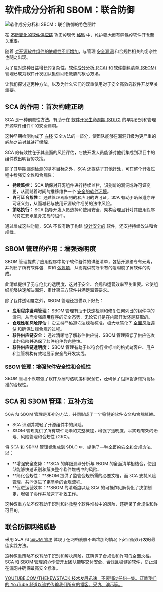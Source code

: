 # 软件成分分析和 SBOM：联合防御

![软件成分分析和 SBOM：联合防御的特色图片](https://cdn.thenewstack.io/media/2024/06/9b14c733-sbomsandsca123-1024x576.jpg)

在 [不断变化的软件供应链](https://www.sonatype.com/blog/the-shifting-landscape-of-open-source-supply-chain-attacks) 攻击的现代 [格局](https://www.sonatype.com/resources/articles/what-is-software-supply-chain) 中，维护强大而有弹性的软件开发至关重要。

随着 [对开源软件组件的依赖性不断增加](https://www.linuxfoundation.org/blog/blog/a-summary-of-census-ii-open-source-software-application-libraries-the-world-depends-on)，与管理 [安全漏洞](https://www.sonatype.com/resources/articles/what-are-open-source-vulnerabilities) 和合规性相关的复杂性也随之出现。

为了应对这种日益增长的复杂性，[软件成分分析 (SCA)](https://www.sonatype.com/resources/articles/what-is-software-composition-analysis) 和 [软件物料清单 (SBOM)](https://www.sonatype.com/resources/articles/what-is-software-bill-of-materials) 管理已成为软件开发团队抵御网络威胁的核心方法。

让我们探讨这两种方法，以及为什么它们的双重使用对于安全高效的软件开发至关重要。

## SCA 的作用：首次构建正确

SCA 是一种前瞻性方法，有助于在 [软件开发生命周期 (SDLC)](https://www.sonatype.com/resources/articles/guide-to-software-development-life-cycle) 的早期识别和管理开源软件组件中的安全漏洞。

这种早期检测构成了 [左移](https://www.sonatype.com/resources/articles/what-is-shift-left) 安全方法的一部分，使团队能够在漏洞升级为更严重的威胁之前对其进行缓解。

SCA 的有效性在于其全面的风险评估，它使开发人员能够对他们集成到项目中的组件做出明智的决策。

除了其早期漏洞检测的基本目标之外，SCA 还提供了其他好处，可在整个开发过程中增强安全性和合规性：

- **持续监控：** SCA 确保对开源组件进行持续监控，识别新的漏洞或许可证变更，从而随着时间的推移维护一个 [安全的软件环境](https://thenewstack.io/a-guide-to-open-source-software-security/)。
- **许可证合规性：** 通过管理观察到的和声明的许可证，SCA 有助于确保遵守许可证义务，从而减轻与使用开源软件相关的法律风险。
- **策略执行：** SCA 指导开发人员选择和使用安全、架构合理且针对其应用程序的特定要求量身定制的组件。

通过集成这些功能，SCA 不仅有助于构建 [设计安全的](https://www.sonatype.com/blog/a-demand-for-real-consequences-sonatypes-response-to-cisas-secure-by-design) 软件，还支持持续改进和合规性。

## SBOM 管理的作用：增强透明度

SBOM 管理提供了应用程序中每个软件组件的详细清单，包括开源和专有元素，并列出了所有软件包、库和 [依赖项](https://www.sonatype.com/resources/articles/what-are-software-dependencies)，从而提供前所未有的透明度了解软件的构成。

此清单提供了无与伦比的透明度，这对于安全、合规和运营效率至关重要。它使组织能够快速解决漏洞、审计第三方软件并满足监管要求。

除了组件透明度之外，SBOM 管理还提供以下好处：

- **应用程序漏洞管理：** SBOM 管理有助于快速检测和修复任何列出的组件中的漏洞，从而增强应用程序的安全态势，无论它们是在内部开发还是获取的。
- **合规性和风险评估：** 它支持严格遵守法规和标准，极大地简化了 [全面风险评估](https://thenewstack.io/navigating-open-source-software-risks-whose-job-is-it-anyway/) 和确保法规合规的过程。
- **软件供应链安全：** 通过清晰地了解软件供应链，SBOM 管理降低了供应链攻击的风险并确保了软件组件的完整性。
- **软件供应链透明度：** SBOM 管理有助于以符合行业标准的格式向客户、用户和监管机构有效地展示安全的开发实践。
### SBOM 管理：增强软件安全性和合规性

SBOM 管理不仅增强了软件系统的透明度和安全性，还确保了组织能够维持高标准的合规性。

## SCA 和 SBOM 管理：互补方法

SCA 和 SBOM 管理是互补的方法，共同形成了一个稳健的软件安全和合规框架。

- SCA 识别并减轻了开源组件中的风险。
- SBOM 管理提供了所有软件元素的完整概述，增强了透明度，以实现有效的治理、风险管理和合规性 (GRC)。

将 SCA 和 SBOM 管理都集成到 SDLC 中，提供了一种全面的安全和合规方法，以：

- **增强安全态势：**SCA 的详细漏洞分析与 SBOM 的全面清单相结合，使团队能够快速识别和解决整个软件堆栈中的风险。
- **简化合规性：**SBOM 提供了监管合规所需的必要文档，而 SCA 支持风险管理，共同促进了更简单的合规流程。
- **促进运营效率：**SBOM 的清晰度以及 SCA 的可操作见解优化了决策制定，增强了协作并加速了补救工作。

这种双重方法不仅有助于识别和补救整个软件堆栈中的风险，还确保了合规性和许可目的。

## 联合防御网络威胁

采用 SCA 和 [SBOM 管理](https://www.sonatype.com/products/sonatype-sbom-manager) 体现了在网络威胁不断增加的情况下安全高效开发的最佳实践方法。

这种双重策略不仅有助于识别和解决风险，还确保了合规性和许可的全面文档。SCA 和 SBOM 管理的协作使开发团队能够交付安全、合规且稳健的软件，防止潜在漏洞并确保最高安全标准。

[
YOUTUBE.COM/THENEWSTACK
技术发展迅速，不要错过任何一集。订阅我们的 YouTube
频道以流式传输我们所有的播客、采访、演示等。
](https://youtube.com/thenewstack?sub_confirmation=1)